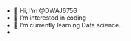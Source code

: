 - 👋 Hi, I’m @DWAJ6756
- 👀 I’m interested in coding
- 🌱 I’m currently learning Data science...
- 

<!---
DWAJ6756/DWAJ6756 is a ✨ special ✨ repository because its `README.md` (this file) appears on your GitHub profile.
You can click the Preview link to take a look at your changes.
--->
